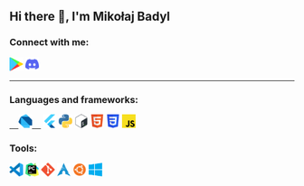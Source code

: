 ## Hi there 👋, I'm Mikołaj Badyl
### Connect with me:
[<img alt="Google Play" title="GooglePlay" height="24" width="24" src="assets/googleplay.svg">](https://play.google.com/store/apps/dev?id=7820499561754221571)
[<img alt="Discord" title="Discord" height="24" width="24" src="assets/discord.svg">](https://discordapp.com/users/412617753854345217)

<hr>

### Languages and frameworks:
[&nbsp;&nbsp;&nbsp;&nbsp;<img alt="Dart" title="Dart" height="24" width="24" src="assets/dart.svg">&nbsp;&nbsp;&nbsp;&nbsp;](https://dart.dev/)
[<img alt="Flutter" title="Flutter" height="24" width="24" src="assets/flutter.svg">](https://flutter.dev/)
[<img alt="Python" title="Python" height="24" width="24" src="assets/python.svg">](https://www.python.org/)
[<img alt="Bash" title="Bash" height="24" width="24" src="assets/bash.svg">](https://www.gnu.org/software/bash/)
[<img alt="HTML5" title="Html" height="24" width="24" src="assets/html.svg">]()
[<img alt="CSS" title="Css" height="24" width="24" src="assets/css.svg">]()
[<img alt="JavaScript" title="JavaScript" height="24" width="24" src="assets/js.svg">]()

### Tools:
[<img alt="Visual Studio Code" title="vscode" height="24" width="24" src="assets/vscode.svg">](https://code.visualstudio.com/)
[<img alt="Pycharm" title="Pycharm" height="24" width="24" src="assets/pycharm.svg">](https://www.jetbrains.com/pycharm/)
[<img alt="Git" title="Git" height="24" width="24" src="assets/git.svg">](https://git-scm.com/)
[<img alt="Arch Linux" title="Arch" height="24" width="24" src="assets/archlinux.svg">](https://archlinux.org/)
[<img alt="Ubuntu" title="Ubuntu" height="24" width="24" src="assets/ubuntu.svg">](https://ubuntu.com/)
[<img alt="Windows" title="Windows" height="24" width="24" src="assets/windows.svg">](https://www.microsoft.com/pl-pl/windows)
